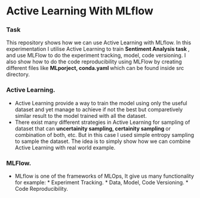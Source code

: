 # Active Learning With MLflow

### Task 
This repository shows how we can use Active Learning with MLflow. In this experimentation I utilise Active Learning to train <b> Sentiment Analysis task </b>, and use MLFlow to do the experiment tracking, model, code versioning. I also show how to do the code reproducibility using MLFlow by creating different files like  <b> MLporject, conda.yaml </b> which can be found inside src directory. 

### Active Learning.
* Active Learning provide a way to train the model using only the useful dataset and yet manage to achieve if not the best but comparetively similar result 
to the model trained with all the dataset.
* There exist many different strategies in Active Learning for sampling of dataset that can <b> uncertainity sampling, certainity sampling </b> or combination of both, etc. But in this case I used simple entropy sampling to sample the dataset. The idea is to simply show how we can combine Active Learning with real world example.  

### MLFlow.
* MLflow is one of the frameworks of MLOps, It give us many functionality for example:
      * Experiment Tracking.
      * Data, Model, Code Versioning.
      * Code Reproducibility.


